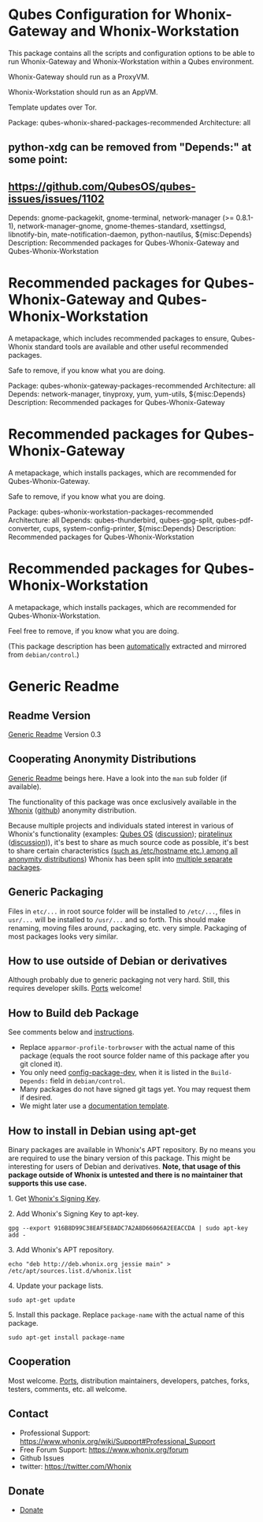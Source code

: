 # Qubes Configuration for Whonix-Gateway and Whonix-Workstation #

This package contains all the scripts and configuration options to be able
to run Whonix-Gateway and Whonix-Workstation within a Qubes environment.

Whonix-Gateway should run as a ProxyVM.

Whonix-Workstation should run as an AppVM.

Template updates over Tor.

Package: qubes-whonix-shared-packages-recommended
Architecture: all
## python-xdg can be removed from "Depends:" at some point:
## https://github.com/QubesOS/qubes-issues/issues/1102
Depends: gnome-packagekit,
gnome-terminal,
network-manager (>= 0.8.1-1),
network-manager-gnome,
gnome-themes-standard,
xsettingsd,
libnotify-bin,
mate-notification-daemon,
python-nautilus,
${misc:Depends}
Description: Recommended packages for Qubes-Whonix-Gateway and Qubes-Whonix-Workstation
# Recommended packages for Qubes-Whonix-Gateway and Qubes-Whonix-Workstation #

A metapackage, which includes recommended packages to ensure, Qubes-Whonix
standard tools are available and other useful recommended packages.

Safe to remove, if you know what you are doing.

Package: qubes-whonix-gateway-packages-recommended
Architecture: all
Depends: network-manager,
tinyproxy,
yum,
yum-utils,
${misc:Depends}
Description: Recommended packages for Qubes-Whonix-Gateway
# Recommended packages for Qubes-Whonix-Gateway #

A metapackage, which installs packages, which are recommended for
Qubes-Whonix-Gateway.

Safe to remove, if you know what you are doing.

Package: qubes-whonix-workstation-packages-recommended
Architecture: all
Depends: qubes-thunderbird,
qubes-gpg-split,
qubes-pdf-converter,
cups,
system-config-printer,
${misc:Depends}
Description: Recommended packages for Qubes-Whonix-Workstation
# Recommended packages for Qubes-Whonix-Workstation #

A metapackage, which installs packages, which are recommended for
Qubes-Whonix-Workstation.

Feel free to remove, if you know what you are doing.

(This package description has been [automatically](https://github.com/Whonix/whonix-developer-meta-files/blob/master/debug-steps/packaging-helper-script) extracted and mirrored from `debian/control`.)

# Generic Readme #
## Readme Version ##

[Generic Readme](https://github.com/Whonix/whonix-developer-meta-files/blob/master/README_generic.md) Version 0.3

## Cooperating Anonymity Distributions ##

[Generic Readme](https://github.com/Whonix/whonix-developer-meta-files/blob/master/README_generic.md) beings here. Have a look into the `man` sub folder (if available).

The functionality of this package was once exclusively available in the [Whonix](https://www.whonix.org) ([github](https://github.com/Whonix/Whonix)) anonymity distribution.

Because multiple projects and individuals stated interest in various of Whonix's functionality (examples: [Qubes OS](http://qubes-os.org/trac) ([discussion](https://groups.google.com/forum/#!topic/qubes-devel/jxr89--oGs0)); [piratelinux](https://github.com/piratelinux) ([discussion](https://github.com/adrelanos/VPN-Firewall/commit/6147f0e606377f5a801e98daf22e24ba2c750a21#commitcomment-6360713))), it's best to share as much source code as possible, it's best to share certain characteristics [(such as /etc/hostname etc.) among all anonymity distributions](https://mailman.boum.org/pipermail/tails-dev/2013-January/002457.html)) Whonix has been split into [multiple separate packages](https://github.com/Whonix).

## Generic Packaging ##

Files in `etc/...` in root source folder will be installed to `/etc/...`, files in `usr/...` will be installed to `/usr/...` and so forth. This should make renaming, moving files around, packaging, etc. very simple. Packaging of most packages looks very similar.

## How to use outside of Debian or derivatives ##

Although probably due to generic packaging not very hard. Still, this requires developer skills. [Ports](https://en.wikipedia.org/wiki/Porting) welcome!

## How to Build deb Package ##

See comments below and [instructions](https://www.whonix.org/wiki/Dev/Build_Documentation/apparmor-profile-torbrowser).

* Replace `apparmor-profile-torbrowser` with the actual name of this package (equals the root source folder name of this package after you git cloned it).
* You only need [config-package-dev](https://packages.debian.org/wheezy/config-package-dev), when it is listed in the `Build-Depends:` field in `debian/control`.
* Many packages do not have signed git tags yet. You may request them if desired.
* We might later use a [documentation template](https://www.whonix.org/wiki/Template:Build_Documentation_Build_Package).

## How to install in Debian using apt-get ##

Binary packages are available in Whonix's APT repository. By no means you are required to use the binary version of this package. This might be interesting for users of Debian and derivatives. **Note, that usage of this package outside of Whonix is untested and there is no maintainer that supports this use case.**

1\. Get [Whonix's Signing Key](https://www.whonix.org/wiki/Whonix_Signing_Key).

2\. Add Whonix's Signing Key to apt-key.

```
gpg --export 916B8D99C38EAF5E8ADC7A2A8D66066A2EEACCDA | sudo apt-key add -
```

3\. Add Whonix's APT repository.

```
echo "deb http://deb.whonix.org jessie main" > /etc/apt/sources.list.d/whonix.list
```

4\. Update your package lists.

```
sudo apt-get update
```

5\. Install this package. Replace `package-name` with the actual name of this package.

```
sudo apt-get install package-name
```

## Cooperation ##

Most welcome. [Ports](https://en.wikipedia.org/wiki/Porting), distribution maintainers, developers, patches, forks, testers, comments, etc. all welcome.

## Contact ##

* Professional Support: https://www.whonix.org/wiki/Support#Professional_Support
* Free Forum Support: https://www.whonix.org/forum
* Github Issues
* twitter: https://twitter.com/Whonix

## Donate ##

* [Donate](https://www.whonix.org/wiki/Donate)
